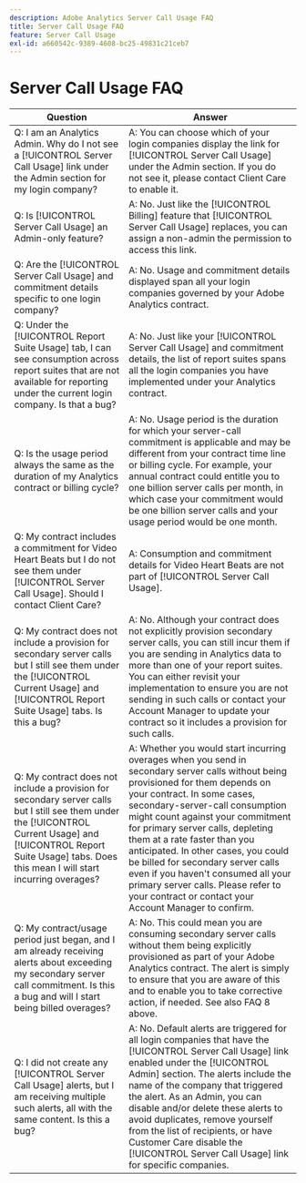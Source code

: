 ```yaml
---
description: Adobe Analytics Server Call Usage FAQ
title: Server Call Usage FAQ
feature: Server Call Usage
exl-id: a660542c-9389-4608-bc25-49831c21ceb7
---
```

# Server Call Usage FAQ

|Question|Answer|
|--- |--- |
| Q: I am an Analytics Admin. Why do I not see a [!UICONTROL Server Call Usage] link under the Admin section for my login company? | A: You can choose which of your login companies display the link for [!UICONTROL Server Call Usage] under the Admin section. If you do not see it, please contact Client Care to enable it. |
| Q: Is [!UICONTROL Server Call Usage] an Admin-only feature? | A: No. Just like the [!UICONTROL Billing] feature that [!UICONTROL Server Call Usage] replaces, you can assign a non-admin the permission to access this link. |
| Q: Are the [!UICONTROL Server Call Usage] and commitment details specific to one login company? | A: No. Usage and commitment details displayed span all your login companies governed by your Adobe Analytics contract. |
| Q: Under the [!UICONTROL Report Suite Usage] tab, I can see consumption across report suites that are not available for reporting under the current login company. Is that a bug? | A: No. Just like your [!UICONTROL Server Call Usage] and commitment details, the list of report suites spans all the login companies you have implemented under your Analytics contract. |
| Q: Is the usage period always the same as the duration of my Analytics contract or billing cycle? | A: No. Usage period is the duration for which your server-call commitment is applicable and may be different from your contract time line or billing cycle. For example, your annual contract could entitle you to one billion server calls per month, in which case your commitment would be one billion server calls and your usage period would be one month. | 
| Q: My contract includes a commitment for Video Heart Beats but I do not see them under [!UICONTROL Server Call Usage]. Should I contact Client Care? | A: Consumption and commitment details for Video Heart Beats are not part of [!UICONTROL Server Call Usage]. |
| Q: My contract does not include a provision for secondary server calls but I still see them under the [!UICONTROL Current Usage] and [!UICONTROL Report Suite Usage] tabs. Is this a bug? | A: No. Although your contract does not explicitly provision secondary server calls, you can still incur them if you are sending in Analytics data to more than one of your report suites. You can either revisit your implementation to ensure you are not sending in such calls or contact your Account Manager to update your contract so it includes a provision for such calls. |
| Q: My contract does not include a provision for secondary server calls but I still see them under the [!UICONTROL Current Usage] and [!UICONTROL Report Suite Usage] tabs. Does this mean I will start incurring overages? | A: Whether you would start incurring overages when you send in secondary server calls without being provisioned for them depends on your contract. In some cases, secondary-server-call consumption might count against your commitment for primary server calls, depleting them at a rate faster than you anticipated. In other cases, you could be billed for secondary server calls even if you haven't consumed all your primary server calls. Please refer to your contract or contact your Account Manager to confirm. |
| Q: My contract/usage period just began, and I am already receiving alerts about exceeding my secondary server call commitment. Is this a bug and will I start being billed overages? | A: No. This could mean you are consuming secondary server calls without them being explicitly provisioned as part of your Adobe Analytics contract. The alert is simply to ensure that you are aware of this and to enable you to take corrective action, if needed. See also FAQ 8 above. |
| Q: I did not create any [!UICONTROL Server Call Usage] alerts, but I am receiving multiple such alerts, all with the same content. Is this a bug? | A: No. Default alerts are triggered for all login companies that have the [!UICONTROL Server Call Usage] link enabled under the [!UICONTROL Admin] section. The alerts include the name of the company that triggered the alert. As an Admin, you can disable and/or delete these alerts to avoid duplicates, remove yourself from the list of recipients, or have Customer Care disable the [!UICONTROL Server Call Usage] link for specific companies. |
